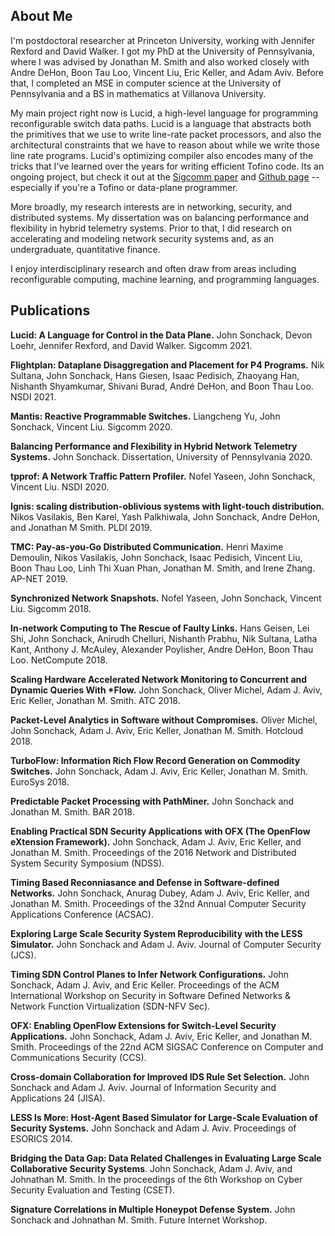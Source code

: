 ## About Me

I'm postdoctoral researcher at Princeton University, working with Jennifer Rexford and David Walker. I got my PhD at the University of Pennsylvania, where I was advised by Jonathan M. Smith and also worked closely with Andre DeHon, Boon Tau Loo, Vincent Liu, Eric Keller, and Adam Aviv. Before that, I completed an MSE in computer science at the University of Pennsylvania and a BS in mathematics at Villanova University. 

My main project right now is Lucid, a high-level language for programming reconfigurable switch data paths. Lucid is a language that abstracts both the primitives that we use to write line-rate packet processors, and also the architectural constraints that we have to reason about while we write those line rate programs. Lucid's optimizing compiler also encodes many of the tricks that I've learned over the years for writing efficient Tofino code. Its an ongoing project, but check it out at the [Sigcomm paper](https://dl.acm.org/doi/10.1145/3452296.3472903) and [Github page](https://github.com/PrincetonUniversity/lucid) -- especially if you're a Tofino or data-plane programmer.

More broadly, my research interests are in networking, security, and distributed systems. My dissertation was on balancing performance and flexibility in hybrid telemetry systems. Prior to that, I did research on accelerating and modeling network security systems and, as an undergraduate, quantitative finance. 

I enjoy interdisciplinary research and often draw from areas including reconfigurable computing, machine learning, and programming languages. 		

## Publications

**Lucid: A Language for Control in the Data Plane.** John Sonchack, Devon Loehr, Jennifer Rexford, and David Walker. Sigcomm 2021.

**Flightplan: Dataplane Disaggregation and Placement for P4 Programs.** Nik Sultana, John Sonchack, Hans Giesen, Isaac Pedisich, Zhaoyang Han, Nishanth Shyamkumar, Shivani Burad, André DeHon, and Boon Thau Loo. NSDI 2021.

**Mantis: Reactive Programmable Switches.** Liangcheng Yu, John Sonchack, Vincent Liu. Sigcomm 2020.

**Balancing Performance and Flexibility in Hybrid Network Telemetry Systems.** John Sonchack. Dissertation, University of Pennsylvania 2020.

**tpprof: A Network Traffic Pattern Profiler.** Nofel Yaseen, John Sonchack, Vincent Liu. NSDI 2020.

**Ignis: scaling distribution-oblivious systems with light-touch distribution.** Nikos Vasilakis, Ben Karel, Yash Palkhiwala, John Sonchack, Andre DeHon, and Jonathan M Smith. PLDI 2019.

**TMC: Pay-as-you-Go Distributed Communication.** Henri Maxime Demoulin, Nikos Vasilakis, John Sonchack, Isaac Pedisich, Vincent Liu, Boon Thau Loo, Linh Thi Xuan Phan, Jonathan M. Smith, and Irene Zhang. AP-NET 2019.

**Synchronized Network Snapshots.** Nofel Yaseen, John Sonchack, Vincent Liu. Sigcomm 2018.

**In-network Computing to The Rescue of Faulty Links.** Hans Geisen, Lei Shi, John Sonchack, Anirudh Chelluri, Nishanth Prabhu, Nik Sultana, Latha Kant, Anthony J. McAuley, Alexander Poylisher, Andre DeHon, Boon Thau Loo. NetCompute 2018.

**Scaling Hardware Accelerated Network Monitoring to Concurrent and Dynamic Queries With \*Flow.** John Sonchack, Oliver Michel, Adam J. Aviv, Eric Keller, Jonathan M. Smith. ATC 2018.

**Packet-Level Analytics in Software without Compromises.** Oliver Michel, John Sonchack, Adam J. Aviv, Eric Keller, Jonathan M. Smith. Hotcloud 2018.

**TurboFlow: Information Rich Flow Record Generation on Commodity Switches.** John Sonchack, Adam J. Aviv, Eric Keller, Jonathan M. Smith. EuroSys 2018.

**Predictable Packet Processing with PathMiner.** John Sonchack and Jonathan M. Smith. BAR 2018.

**Enabling Practical SDN Security Applications with OFX (The OpenFlow eXtension Framework).** John Sonchack, Adam J. Aviv, Eric Keller, and Jonathan M. Smith. Proceedings of the 2016 Network and Distributed System Security Symposium (NDSS).

**Timing Based Reconniasance and Defense in Software-defined Networks.** John Sonchack, Anurag Dubey, Adam J. Aviv, Eric Keller, and Jonathan M. Smith. Proceedings of the 32nd Annual Computer Security Applications Conference (ACSAC).

**Exploring Large Scale Security System Reproducibility with the LESS Simulator.** John Sonchack and Adam J. Aviv. Journal of Computer Security (JCS).
    
**Timing SDN Control Planes to Infer Network Configurations.** John Sonchack, Adam J. Aviv, and Eric Keller. Proceedings of the ACM International Workshop on Security in Software Defined Networks & Network Function Virtualization (SDN-NFV Sec).

**OFX: Enabling OpenFlow Extensions for Switch-Level Security Applications.** John Sonchack, Adam J. Aviv, Eric Keller, and Jonathan M. Smith. Proceedings of the 22nd ACM SIGSAC Conference on Computer and Communications Security (CCS).

**Cross-domain Collaboration for Improved IDS Rule Set Selection.** John Sonchack and Adam J. Aviv. Journal of Information Security and Applications 24 (JISA).

**LESS Is More: Host-Agent Based Simulator for Large-Scale Evaluation of Security Systems.** John Sonchack and Adam J. Aviv. Proceedings of ESORICS 2014.

**Bridging the Data Gap: Data Related Challenges in Evaluating Large Scale Collaborative Security Systems**. John Sonchack, Adam J. Aviv, and Johnathan M. Smith. In the proceedings of the 6th Workshop on Cyber Security Evaluation and Testing (CSET).

**Signature Correlations in Multiple Honeypot Defense System.** John Sonchack and Johnathan M. Smith. Future Internet Workshop.

<!-- 
    
    

    
**Packet-Level Analytics in Software without Compromises.** 
Oliver Michel, John Sonchack, Adam J. Aviv, Eric Keller, Jonathan M. 
Smith. Hotcloud 2018.
    

    
**TurboFlow: Information Rich Flow Record Generation on Commodity 
Switches.** John Sonchack, Adam J. Aviv, Eric Keller, Jonathan M. 
Smith. EuroSys 2018.
    

    
**Predictable Packet Processing with PathMiner.** John Sonchack 
and Jonathan M. Smith. BAR 2018.
    

    <h4> 2016 </h4>
    
**Enabling Practical SDN Security Applications with OFX (The 
OpenFlow 
    eXtension Framework).** John Sonchack, Adam J. Aviv, Eric Keller, 
and Jonathan M. Smith. Proceedings of the 
    2016 Network and Distributed System Security Symposium (NDSS).
    

    
**Timing Based Reconniasance and Defense in Software-defined 
Networks.** 
    John Sonchack, Anurag Dubey, Adam J. Aviv, Eric Keller, and Jonathan 
M. Smith. Proceedings of the 
    32nd Annual Computer Security Applications Conference (ACSAC).
    

    
    **Exploring Large Scale Security System Reproducibility with the 
LESS Simulator.** John Sonchack and Adam J. Aviv. Journal of Computer 
Security (JCS).
    

    
    **Timing SDN Control Planes to Infer Network Configurations.** 
John Sonchack, Adam J. Aviv, and Eric Keller. Proceedings of the ACM 
International Workshop on Security in Software Defined Networks & 
Network Function Virtualization (SDN-NFV Sec).
    

    <h4> 2015 </h4>
    
    **<i>(short paper)</i> **OFX: Enabling OpenFlow Extensions for 
Switch-Level Security 
    Applications.** John Sonchack, Adam J. Aviv, Eric Keller, 
    and Jonathan M. Smith. Proceedings of the 22nd ACM SIGSAC Conference 
on Computer and Communications Security (CCS).
    
    
    **Cross-domain Collaboration for Improved IDS Rule Set 
Selection.** John Sonchack and Adam J. Aviv. Journal of Information 
Security and Applications 24 (JISA).
    


    <h4> 2014 </h4>
    
**LESS Is More: Host-Agent Based Simulator for Large-Scale 
Evaluation 
    of Security Systems.** John Sonchack and Adam J. Aviv. 
Proceedings of ESORICS 2014.             
    
                <h4>2013</h4>
                
            **Bridging the Data Gap: Data Related Challenges in 
    Evaluating Large Scale Collaborative Security Systems**. John 
    Sonchack, Adam J. Aviv, and Johnathan M. Smith. In the proceedings 
of 
    the 6th Workshop on Cyber Security Evaluation and Testing (CSET).
                
                
                <h4>2011</h4>            
                 
                **Signature Correlations in Multiple Honeypot Defense 
System.**            
                John Sonchack and Johnathan M. Smith. Future Internet 
Workshop.
                
 -->
